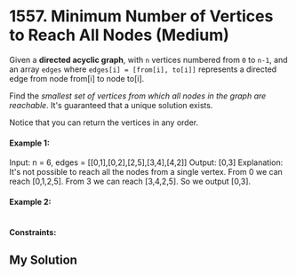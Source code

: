 # 1557. Minimum Number of Vertices to Reach All Nodes (Medium)

Given a **directed acyclic graph**, with `n` vertices numbered from `0` to `n-1`, and an array `edges` where `edges[i] = [from[i], to[i]]` represents a directed edge from node from[i] to node to[i].

Find the *smallest set of vertices from which all nodes in the graph are reachable*. It's guaranteed that a unique solution exists.

Notice that you can return the vertices in any order.

#### Example 1:

Input: n = 6, edges = [[0,1],[0,2],[2,5],[3,4],[4,2]]
Output: [0,3]
Explanation: It's not possible to reach all the nodes from a single vertex. From 0 we can reach [0,1,2,5]. From 3 we can reach [3,4,2,5]. So we output [0,3].


#### Example 2:

```c++

```

#### Constraints:



## My Solution

```c++

```
